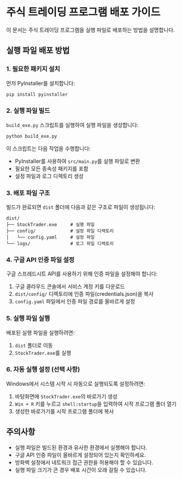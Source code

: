 # 주식 트레이딩 프로그램 배포 가이드

이 문서는 주식 트레이딩 프로그램을 실행 파일로 배포하는 방법을 설명합니다.

## 실행 파일 배포 방법

### 1. 필요한 패키지 설치

먼저 PyInstaller를 설치합니다:

```bash
pip install pyinstaller
```

### 2. 실행 파일 빌드

`build_exe.py` 스크립트를 실행하여 실행 파일을 생성합니다:

```bash
python build_exe.py
```

이 스크립트는 다음 작업을 수행합니다:
- PyInstaller를 사용하여 `src/main.py`를 실행 파일로 변환
- 필요한 모든 종속성 패키지를 포함
- 설정 파일과 로그 디렉토리 생성

### 3. 배포 파일 구조

빌드가 완료되면 `dist` 폴더에 다음과 같은 구조로 파일이 생성됩니다:

```
dist/
├── StockTrader.exe     # 실행 파일
├── config/             # 설정 파일 디렉토리
│   └── config.yaml     # 설정 파일
└── logs/               # 로그 파일 디렉토리
```

### 4. 구글 API 인증 파일 설정

구글 스프레드시트 API를 사용하기 위해 인증 파일을 설정해야 합니다:

1. 구글 클라우드 콘솔에서 서비스 계정 키를 다운로드
2. `dist/config/` 디렉토리에 인증 파일(credentials.json)을 복사
3. `config.yaml` 파일에서 인증 파일 경로를 올바르게 설정

### 5. 실행 파일 실행

배포된 실행 파일을 실행하려면:

1. `dist` 폴더로 이동
2. `StockTrader.exe`를 실행

### 6. 자동 실행 설정 (선택 사항)

Windows에서 시스템 시작 시 자동으로 실행되도록 설정하려면:

1. 바탕화면에 `StockTrader.exe`의 바로가기 생성
2. `Win + R` 키를 누르고 `shell:startup`을 입력하여 시작 프로그램 폴더 열기
3. 생성한 바로가기를 시작 프로그램 폴더에 복사

## 주의사항

- 실행 파일은 빌드된 환경과 유사한 환경에서 실행해야 합니다.
- 구글 API 인증 파일이 올바르게 설정되어 있는지 확인하세요.
- 방화벽 설정에서 네트워크 접근 권한을 허용해야 할 수 있습니다.
- 실행 파일 크기가 큰 경우 배포 시간이 오래 걸릴 수 있습니다. 